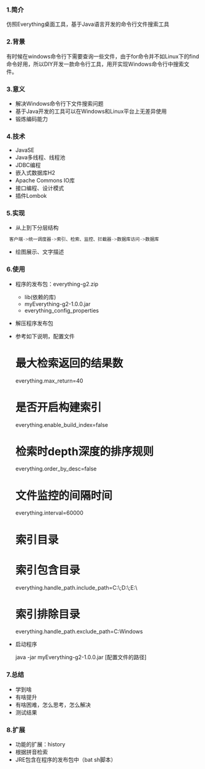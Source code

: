 ### 1.简介

仿照Everything桌面工具，基于Java语言开发的命令行文件搜索工具

### 2.背景

有时候在windows命令行下需要查询一些文件，由于for命令并不如Linux下的find命令好用，所以DIY开发一款命令行工具，用开实现Windows命令行中搜索文件。

### 3.意义

+ 解决Windows命令行下文件搜索问题
+ 基于Java开发的工具可以在Windows和Linux平台上无差异使用
+ 锻炼编码能力

### 4.技术

+ JavaSE
+ Java多线程、线程池
+ JDBC编程
+ 嵌入式数据库H2
+ Apache Commons IO库
+ 接口编程、设计模式
+ 插件Lombok

### 5.实现

+ 从上到下分层结构  

```java
 客户端->统一调度器->索引、检索、监控、拦截器->数据库访问->数据库
 ```
+ 绘图展示、文字描述

### 6.使用

+ 程序的发布包：everything-g2.zip
  + lib(依赖的库)
  + myEverything-g2-1.0.0.jar
  + everything_config_properties
+ 解压程序发布包
+ 参考如下说明，配置文件
  
  # 最大检索返回的结果数
  everything.max_return=40
  # 是否开启构建索引
  everything.enable_build_index=false
  # 检索时depth深度的排序规则
  everything.order_by_desc=false
  # 文件监控的间隔时间
  everything.interval=60000
  # 索引目录
  # 索引包含目录
  everything.handle_path.include_path=C:\\;D:\\;E:\\
  # 索引排除目录
  everything.handle_path.exclude_path=C:Windows

+ 启动程序
  
  java -jar myEverything-g2-1.0.0.jar [配置文件的路径]
  
### 7.总结

+ 学到啥
+ 有啥提升
+ 有啥困难，怎么思考，怎么解决
+ 测试结果

### 8.扩展

+ 功能的扩展：history
+ 根据拼音检索
+ JRE包含在程序的发布包中（bat sh脚本）